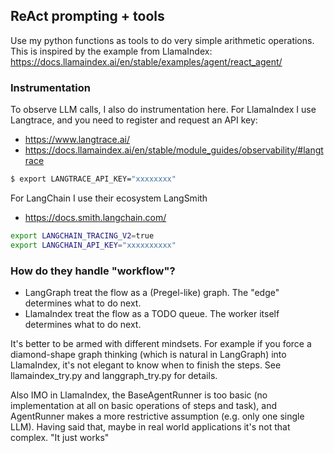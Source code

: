 ## ReAct prompting + tools

Use my python functions as tools to do very simple arithmetic operations.
This is inspired by the example from LlamaIndex:
https://docs.llamaindex.ai/en/stable/examples/agent/react_agent/


### Instrumentation

To observe LLM calls, I also do instrumentation here.
For LlamaIndex I use Langtrace, and you need to register and request an API key:
* https://www.langtrace.ai/
* https://docs.llamaindex.ai/en/stable/module_guides/observability/#langtrace

```bash
$ export LANGTRACE_API_KEY="xxxxxxxx"
```

For LangChain I use their ecosystem LangSmith
* https://docs.smith.langchain.com/
```bash
export LANGCHAIN_TRACING_V2=true
export LANGCHAIN_API_KEY="xxxxxxxxxx"
```


### How do they handle "workflow"?
* LangGraph treat the flow as a (Pregel-like) graph.  The "edge" determines what to do next.
* LlamaIndex treat the flow as a TODO queue.  The worker itself determines what to do next.

It's better to be armed with different mindsets.  For example if you force a diamond-shape graph thinking
(which is natural in LangGraph) into LlamaIndex, it's not elegant to know when to finish the steps.
See llamaindex_try.py and langgraph_try.py for details.

Also IMO in LlamaIndex, the BaseAgentRunner is too basic (no implementation at all on basic
operations of steps and task), and AgentRunner makes a more restrictive assumption (e.g. only
one single LLM).  Having said that, maybe in real world applications it's not that complex.
"It just works"